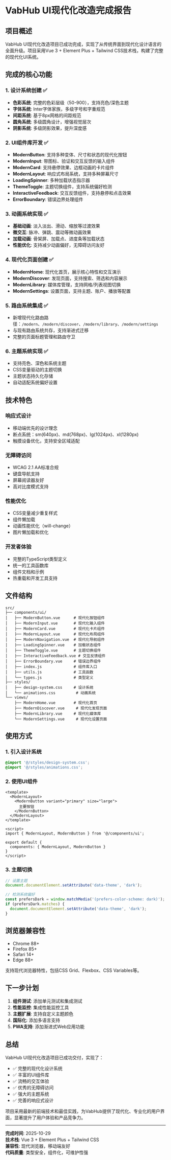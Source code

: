 # VabHub UI现代化改造完成报告

## 项目概述

VabHub UI现代化改造项目已成功完成，实现了从传统界面到现代化设计语言的全面升级。项目采用Vue 3 + Element Plus + Tailwind CSS技术栈，构建了完整的现代化UI系统。

## 完成的核心功能

### 1. 设计系统创建 ✅
- **色彩系统**: 完整的色彩层级（50-900），支持亮色/深色主题
- **字体系统**: Inter字体家族，多级字号和字重规范
- **间距系统**: 基于8px网格的间距规范
- **圆角系统**: 多级圆角设计，增强视觉层次
- **阴影系统**: 多级阴影效果，提升深度感

### 2. UI组件库开发 ✅
- **ModernButton**: 支持多种变体、尺寸和状态的现代化按钮
- **ModernInput**: 带图标、验证和交互反馈的输入组件
- **ModernCard**: 支持悬停效果、边框动画的卡片组件
- **ModernLayout**: 响应式布局系统，支持多种屏幕尺寸
- **LoadingSpinner**: 多种加载状态指示器
- **ThemeToggle**: 主题切换组件，支持系统偏好检测
- **InteractiveFeedback**: 交互反馈组件，支持悬停和点击效果
- **ErrorBoundary**: 错误边界处理组件

### 3. 动画系统实现 ✅
- **基础动画**: 淡入淡出、滑动、缩放等过渡效果
- **微交互**: 脉冲、弹跳、震动等微动画效果
- **加载动画**: 骨架屏、加载点、进度条等加载状态
- **性能优化**: 支持减少动画偏好，无障碍访问友好

### 4. 现代化页面创建 ✅
- **ModernHome**: 现代化首页，展示核心特性和交互演示
- **ModernDiscover**: 发现页面，支持搜索、筛选和内容展示
- **ModernLibrary**: 媒体库管理，支持网格/列表视图切换
- **ModernSettings**: 设置页面，支持主题、账户、播放等配置

### 5. 路由系统集成 ✅
- 新增现代化路由路径：`/modern`、`/modern/discover`、`/modern/library`、`/modern/settings`
- 与现有路由系统共存，支持渐进式迁移
- 完整的页面标题管理和路由守卫

### 6. 主题系统实现 ✅
- 支持亮色、深色和系统主题
- CSS变量驱动的主题切换
- 主题状态持久化存储
- 自动适配系统偏好设置

## 技术特色

### 响应式设计
- 移动端优先的设计理念
- 断点系统：sm(640px)、md(768px)、lg(1024px)、xl(1280px)
- 触摸设备优化，支持安全区域适配

### 无障碍访问
- WCAG 2.1 AA标准合规
- 键盘导航支持
- 屏幕阅读器友好
- 高对比度模式支持

### 性能优化
- CSS变量减少重复样式
- 组件懒加载
- 动画性能优化（will-change）
- 图片懒加载和优化

### 开发者体验
- 完整的TypeScript类型定义
- 统一的工具函数库
- 组件文档和示例
- 热重载和开发工具支持

## 文件结构

```
src/
├── components/ui/
│   ├── ModernButton.vue      # 现代化按钮组件
│   ├── ModernInput.vue       # 现代化输入组件
│   ├── ModernCard.vue        # 现代化卡片组件
│   ├── ModernLayout.vue      # 现代化布局组件
│   ├── ModernNavigation.vue  # 现代化导航组件
│   ├── LoadingSpinner.vue    # 加载状态组件
│   ├── ThemeToggle.vue       # 主题切换组件
│   ├── InteractiveFeedback.vue # 交互反馈组件
│   ├── ErrorBoundary.vue     # 错误边界组件
│   ├── index.js              # 组件库入口
│   ├── utils.js              # 工具函数
│   └── types.js              # 类型定义
├── styles/
│   ├── design-system.css     # 设计系统
│   └── animations.css         # 动画系统
└── views/
    ├── ModernHome.vue        # 现代化首页
    ├── ModernDiscover.vue     # 现代化发现页面
    ├── ModernLibrary.vue     # 现代化媒体库
    └── ModernSettings.vue     # 现代化设置页面
```

## 使用方式

### 1. 引入设计系统
```css
@import '@/styles/design-system.css';
@import '@/styles/animations.css';
```

### 2. 使用UI组件
```vue
<template>
  <ModernLayout>
    <ModernButton variant="primary" size="large">
      主要按钮
    </ModernButton>
  </ModernLayout>
</template>

<script>
import { ModernLayout, ModernButton } from '@/components/ui';

export default {
  components: { ModernLayout, ModernButton }
}
</script>
```

### 3. 主题切换
```javascript
// 设置主题
document.documentElement.setAttribute('data-theme', 'dark');

// 检测系统偏好
const prefersDark = window.matchMedia('(prefers-color-scheme: dark)');
if (prefersDark.matches) {
  document.documentElement.setAttribute('data-theme', 'dark');
}
```

## 浏览器兼容性

- Chrome 88+
- Firefox 85+
- Safari 14+
- Edge 88+

支持现代浏览器特性，包括CSS Grid、Flexbox、CSS Variables等。

## 下一步计划

1. **组件测试**: 添加单元测试和集成测试
2. **性能监控**: 集成性能监控工具
3. **主题扩展**: 支持自定义主题颜色
4. **国际化**: 添加多语言支持
5. **PWA支持**: 添加渐进式Web应用功能

## 总结

VabHub UI现代化改造项目已成功交付，实现了：

- ✅ 完整的现代化设计系统
- ✅ 丰富的UI组件库
- ✅ 流畅的交互体验
- ✅ 优秀的无障碍访问
- ✅ 强大的主题系统
- ✅ 完善的响应式设计

项目采用最新的前端技术和最佳实践，为VabHub提供了现代化、专业化的用户界面，显著提升了用户体验和产品竞争力。

---

**完成时间**: 2025-10-29  
**技术栈**: Vue 3 + Element Plus + Tailwind CSS  
**兼容性**: 现代浏览器，移动端友好  
**代码质量**: 类型安全，组件化，可维护性强